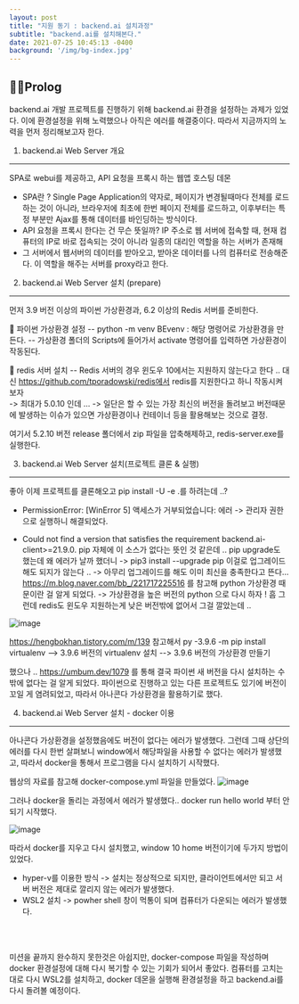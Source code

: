 ```yaml
---
layout: post
title: "지원 동기 : backend.ai 설치과정"
subtitle: "backend.ai를 설치해본다."
date: 2021-07-25 10:45:13 -0400
background: '/img/bg-index.jpg'
---
```


🚶‍♀️Prolog
---
 backend.ai 개발 프로젝트를 진행하기 위해 backend.ai 환경을 설정하는 과제가 있었다. 이에 환경설정을 위해 노력했으나 아직은 에러를 해결중이다. 따라서 지금까지의 노력을 먼저 정리해보고자 한다.
<br>

1. backend.ai Web Server 개요
---

SPA로 webui를 제공하고, API 요청을 프록시 하는 웹앱 호스팅 데몬

* SPA란 ? Single Page Application의 약자로, 페이지가 변경될때마다 전체를 로드하는 것이 아니라, 브라우저에 최초에 한번 페이지 전체를 로드하고, 이후부터는 특정 부분만 Ajax를 통해 데이터를 바인딩하는 방식이다.
* API 요청을 프록시 한다는 건 무슨 뜻일까? IP 주소로 웹 서버에 접속할 때, 현재 컴퓨터의 IP로 바로 접속되는 것이 아니라 일종의 대리인 역할을 하는 서버가 존재해 
* 그 서버에서 웹서버의 데이터를 받아오고, 받아온 데이터를 나의 컴퓨터로 전송해준다. 이 역할을 해주는 서버를 proxy라고 한다.

2. backend.ai Web Server 설치 (prepare)
---
먼저 3.9 버전 이상의 파이썬 가상환경과, 6.2 이상의 Redis 서버를 준비한다.

🔎 파이썬 가상환경 설정
-- python -m venv BEvenv : 해당 명령어로 가상환경을 만든다.
-- 가상환경 폴더의 Scripts에 들어가서 activate 명령어를 입력하면 가상환경이 작동된다.

🔎 redis 서버 설치
-- Redis 서버의 경우 윈도우 10에서는 지원하지 않는다고 한다 ..
대신 https://github.com/tporadowski/redis에서 redis를 지원한다고 하니 작동시켜보자<br>
-> 최대가 5.0.10 인데 ... -> 일단은 할 수 있는 가장 최신의 버전을 돌려보고 버전때문에 발생하는 이슈가 있으면 가상환경이나 컨테이너 등을 활용해보는 것으로 결정.

여기서 5.2.10 버전 release 폴더에서 zip 파일을 압축해제하고, redis-server.exe를 실행한다.


3. backend.ai Web Server 설치(프로젝트 클론 & 실행)
---

좋아 이제 프로젝트를 클론해오고
pip install -U -e .를 하려는데 ..?

* PermissionError: [WinError 5] 액세스가 거부되었습니다: 에러 -> 관리자 권한으로 실행하니 해결되었다.

* Could not find a version that satisfies the requirement backend.ai-client>=21.9.0.
 pip 자체에 이 소스가 없다는 뜻인 것 같은데 .. pip upgrade도 했는데 왜 에러가 날까 했더니
  -> pip3 install --upgrade pip 이걸로 업그레이드 해도 되지가 않는다 ..
  -> 아무리 업그레이드를 해도 이미 최신을 충족한다고 뜬다... https://m.blog.naver.com/bb_/221717225516 를 참고해 python 가상환경 때문이란 걸 알게 되었다.
 -> 가상환경을 높은 버전의 python 으로 다시 하자 ! 흠 그런데 redis도 윈도우 지원하는게 낮은 버전밖에 없어서 그걸 깔았는데 .. 
 
 ![image](https://user-images.githubusercontent.com/39080868/126967143-7906b739-ead5-470b-8209-a10284f73183.png)


https://hengbokhan.tistory.com/m/139 참고해서
py -3.9.6 -m pip install virtualenv
 --> 3.9.6 버전의 virtualenv 설치
 --> 3.9.6 버전의 가상환경 만들기

했으나 .. https://umbum.dev/1079 를 통해 결국 파이썬 새 버전을 다시 설치하는 수밖에 없다는 걸 알게 되었다.
파이썬으로 진행하고 있는 다른 프로젝트도 있기에 버전이 꼬일 게 염려되었고, 따라서 아나콘다 가상환경을 활용하기로 했다.

4. backend.ai Web Server 설치 - docker 이용
---

아나콘다 가상환경을 설정했음에도 버전이 없다는 에러가 발생했다. 그런데 그때 상단의 에러를 다시 한번 살펴보니 window에서 해당파일을 사용할 수 없다는 에러가 발생했고, 따라서 docker을 통해서 프로그램을 다시 설치하기 시작했다.<br>

웹상의 자료를 참고해 docker-compose.yml 파일을 만들었다.
![image](https://user-images.githubusercontent.com/39080868/126967006-ed5219d8-c1cf-42a1-8b50-d1ed5c7c7aa3.png)

그러나 docker을 돌리는 과정에서 에러가 발생했다.. docker run hello world 부터 안되기 시작했다.

![image](https://user-images.githubusercontent.com/39080868/126966747-867943a6-b4a2-4a80-9cdb-c222120d52d1.png)

따라서 docker를 지우고 다시 설치했고, window 10 home 버전이기에 두가지 방법이 있었다.
 - hyper-v를 이용한 방식 -> 설치는 정상적으로 되지만, 클라이언트에서만 되고 서버 버전은 제대로 깔리지 않는 에러가 발생했다.
 - WSL2 설치 -> powher shell 창이 먹통이 되며 컴퓨터가 다운되는 에러가 발생했다.





<br><br>


 미션을 끝까지 완수하지 못한것은 아쉽지만, docker-compose 파일을 작성하며 docker 환경설정에 대해 다시 복기할 수 있는 기회가 되어서 좋았다. 컴퓨터를 고치는 대로 다시 WSL2를 설치하고, docker 데몬을 실행해 환경설정을 하고 backend.ai를 다시 돌려볼 예정이다.